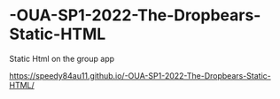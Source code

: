 # -OUA-SP1-2022-The-Dropbears-Static-HTML
Static Html on the group app 

 https://speedy84au11.github.io/-OUA-SP1-2022-The-Dropbears-Static-HTML/
